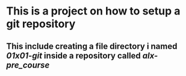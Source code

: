 # This is a project on how to setup a git repository
## This include creating a file directory i named *01x01-git* inside a repository called *alx-pre_course*